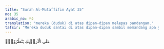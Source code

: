 ```yaml
---
title: "Surah Al-Mutaffifin Ayat 35"
no: 35
arabic_no: ٣٥
translation: "mereka (duduk) di atas dipan-dipan melepas pandangan."
tafsir: "Mereka duduk santai di atas dipan-dipan sambil memandang apa yang diperbuat oleh Allah terhadap orang-orang kafir dalam neraka."
---
```

عَلَى الْاَرَاۤىِٕكِ يَنْظُرُوْنَۗ